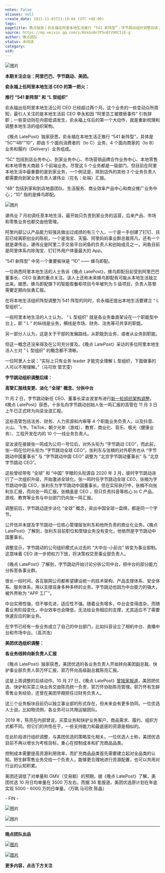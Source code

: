 ```yaml
---
notes: False
aliases: null
create_date: 2021-11-03T21:18:04 (UTC +08:00)
tags: 
pagetitle: 晚点独家丨俞永福在阿里本地生活推行 “541 新阵型”；字节跳动组织调整后续；美团优选组织变动
source: https://mp.weixin.qq.com/s/KkkGx0n7P5oQtV9OC5iE-g
author: 晚点团队
status: 未阅读
category: 
uid: 
---
```


![图片](https://mmbiz.qpic.cn/mmbiz_jpg/VWpZENjIo5u3icd1zG23r5qTPdIpfsy9GIPh6X9WsoxUGmia4GZKianUD42Q0fHjlMDYW79XOUHRtZdtFzc8nBMMA/640?wx_fmt=jpeg&wxfrom=5&wx_lazy=1&wx_co=1)

**本期关注企业：阿里巴巴、字节跳动、美团。**

**俞永福上任阿里本地生活 CEO 的第一把火：**  

**推行 “541 新阵型” 和 “L 型组织”**

俞永福出任阿里本地生活公司 CEO 已经超过两个月。这个业务的一些变动众所周知，最引人关注的是本地生活前 CEO 李永和因 “阿里员工被猥亵事件” 引咎辞职；一些变动则在内部低调发生，俞永福上任后的第一个大动作，就是重新梳理和调整本地生活的组织架构。

《晚点 LatePost》独家获悉，俞永福在本地生活正推行 “541 新阵型”，具体是 “5C”“4B”“1D”，即由 5 个面向消费者的（to C）业务、4 个面向商家的（to B）业务和履约（Delivery）业务组成。

“5C” 包括到店业务中心、到家业务中心、市场营销品牌合作业务中心、本地零售和本地零售大商超 5 个前端业务。尽管这 5 个业务都是一级部门，但目前在阿里本地生活中最重要的是到家业务，一个例证是，除到店外的其他 3 个业务负责人都需要向到家业务负责人谌伟业（花名：处端）汇报。

“4B” 包括到家和到店地面团队、生活服务、商业效率产品中心和商业推广业务中心；“1D” 指的是蜂鸟即配。

![图片](https://mmbiz.qpic.cn/mmbiz_jpg/VWpZENjIo5u3icd1zG23r5qTPdIpfsy9GVmwGOoCN7GHc4YC2CycQiaEpKUkLYuu8lImarzXKYXsFaC9zRHWxic2g/640?wx_fmt=jpeg&wxfrom=5&wx_lazy=1&wx_co=1)

谌伟业 7 月初调任至本地生活，最开始只负责到家业务的运营，后来产品、市场和零售业务也都交由他管理。

阿里内部公认产品能力较强且做出过成绩的有三个人，一个是一手创建了钉钉、目前已经离职创业的陈航，一个是淘宝、天猫、阿里妈妈事业群总裁蒋凡，还有一个就是谌伟业。谌伟业是阿里二手交易平台闲鱼的负责人和创始成员之一。闲鱼目前是阿里体系内除淘宝、钉钉外用户体量最大的 App。

“541 新阵型” 中另一个重要板块是 “1D” —— 蜂鸟即配。

一位熟悉阿里本地生活的人士告诉《晚点 LatePost》，蜂鸟即配目前受到阿里巴巴董事长、CEO 张勇的重点关注。该人士还称未来蜂鸟即配有可能从本地生活独立出来。据悉，蜂鸟即配旗下的智能取餐柜项目今年被列为 S 级项目，负责人陈黎需要定期向张勇汇报。

在将本地生活组织阵型调整为 541 阵型的同时，俞永福还提出本地生活要建立 “ L 型组织”。

一些阿里本地生活的人士认为， “ L 型组织” 就是各业务垂直架设在一个职能型中台上，即 “ L ” 的纵线是业务，横线是市场、财务、法务等可共享的职能。

另一部分人认为，这是关于干部的发展路线，从职能到业务，或者从业务到职能。

但这一概念还没来得及在公司充分普及。《晚点 LatePost》采访的多位阿里本地生活人士对 “ L 型组织” 的概念都不清晰。

一位阿里人士说：“实际上只有业务 leader 才能完全理解 L 型组织，下面做事的人可以不用理解。”（马可欣 管艺雯）

**字节跳动组织调整后续：**

**高管汇报线变更、淡化 “全球” 概念、分拆中台**

11 月 2 日，字节跳动新任 CEO、董事长梁汝波宣布进行[新一轮组织架构调整](http://mp.weixin.qq.com/s?__biz=MzU3Mjk1OTQ0Ng==&mid=2247490640&idx=1&sn=c3ade007ec4d579ee56abb0a0347a221&chksm=fcc9a3e9cbbe2afffe51ca78fc081e55acb7b9f734fbdbfa3f9f280dbf954492691aebf70f38&scene=21#wechat_redirect)。《晚点 LatePost》获悉，十余名向字节跳动创始人张一鸣汇报的高管在 11 月 3 日上午已正式转为向梁汝波汇报。

这些高管包括法务、财务、人力资源和内审等 4 个职能业务负责人，以及抖音、火山、飞书、TikTok、朝夕光年（游戏）、教育、商业化、音乐、极光（健康业务）、工程开发在内的 10 个一线业务负责人。

梁汝波在接替张一鸣成为公司一号位后，对外头衔为 “字节跳动 CEO”，而此前，张一鸣在位时头衔为 “字节跳动全球 CEO”。张利东与张楠的对外职务也从 “字节跳动中国董事长” 与 “字节跳动中国 CEO” 调整为 “北京字节跳动董事长” 与 “北京字节跳动 CEO”。

这些曾经带有 “全球” 和 “中国” 字眼的头衔源自 2020 年 3 月，彼时字节跳动进行了一次组织升级，开始激进全球化。张一鸣时任字节跳动全球 CEO，张楠为字节跳动中国 CEO，张利东为字节跳动中国董事长。但在实际执行中，张楠不向张利东汇报，而向张一鸣汇报。张楠虽是 CEO ，但只负责抖音等核心 to C 产品，游戏、教育等业务与中台部门仍向张一鸣汇报。

调整前后，字节跳动逐步淡化 “全球” 概念，突出中国全球一盘棋，都是同一个字节。

公开信并未提及字节跳动一位核心管理层张利东和他所负责的商业化业务。《晚点 LatePost》了解到，张利东目前职位和管辖业务没有变化，他依然是字节跳动中国董事长。

调整显示，字节跳动的公司组织模式从过去的 “大中台-小前台” 转变为事业部制。这意味着 CEO 进一步把权力下放，将决策权交至事业部负责人。

《晚点 LatePost》了解到，字节跳动开始讨论分拆公司中台，把中台的部分能力分拆至各事业群。

很长一段时间，各互联网公司都希望建设统一的技术架构、产品支撑体系、安全体系、服务体系，用以支撑自身多种多样的业务。字节跳动也因为中台能力的强大，被外界称为 “APP 工厂”。

中台实用性强，但不够先进，适应性不强。随着业务增多，中台会变得庞杂，而随着业务阶段变化，中台效率也会降低，无法给业务相应的支撑，尤其适应不了需要快速反应的新业务。

在字节已经有一些业务成立了自己的中台部门，比如抖音设立了相机中台、直播中台和市场中台。（高洪浩）

**美团优选组织调整：**

**各业务线转向新负责人汇报** 

《晚点 LatePost》独家获悉，美团优选的各业务负责人开始转向美团副总裁、快驴事业部负责人郭万怀汇报，郭万怀向高级副总裁陈亮汇报。

这是上周调整的后续动作。10 月 27 日，《晚点 LatePost》[曾独家报道](https://mp.weixin.qq.com/s?__biz=MzU3Mjk1OTQ0Ng==&mid=2247490559&idx=1&sn=5547d57fe6ae41aed51a0312827b4132&scene=21#wechat_redirect)，美团把优选、快驴和买菜三块业务交由陈亮统一负责，郭万怀协助陈亮管理。郭万怀有生鲜零售业务经验，还曾在美团早期担任过财务负责人。

这三个业务板块目前仍以独立事业部的形式存在，但未来会有更多协同。一位优选人士说，比如物流侧，各业务可以共用运输团队。

2019 年，陈亮在内部曾说，买菜业务和快驴业务客户、商品需求、履约、组织方式都不同。但它们的共性在于，一些支持能力和最底层的资源是相似的。

在此阶段进行组织调整，与美团优选的策略变化相关。一位优选人士称，美团优选目前不再以增长为考核目标，重心在控制成本和扩充商品品类。

控制成本需要提高资源利用效率，而扩充商品品类首先需要建立起对全品类的认知。把生鲜零售业务交给一个负责人，能够更合理地进行资源配置，也可以共用对行业的认知积累。

美团还调低了对单量和 GMV（交易额）的预期。据《晚点 LatePost》了解，美团优选 10 月日均单量在 3500 万左右。而据 36 氪报道，美团优选原计划在年底实现 5000 - 6000 万的日单量。（万珮 马可欣 陈晶）

\- FIN -

![图片](https://mmbiz.qpic.cn/mmbiz_jpg/VWpZENjIo5s2EneJLuZYf9DBh8iaG548ZO6dL7uGcCYVHf8sz0W7mYNWq0jbHAUd4A89qKYTlcEq81Ch8Wu1ibAg/640?wx_fmt=jpeg&wxfrom=5&wx_lazy=1&wx_co=1)

![图片](https://mmbiz.qpic.cn/mmbiz_jpg/VWpZENjIo5ucUDHTzqlciaic2g1Bwp2vUJfC1wOl9G83rqDhb3jlJbT0I0m9tqpO7mY9dib3EentU8sibtQnialaNjA/640?wx_fmt=jpeg&wxfrom=5&wx_lazy=1&wx_co=1)

___

**晚点团队出品**

[![图片](https://mmbiz.qpic.cn/mmbiz_jpg/VWpZENjIo5u3icd1zG23r5qTPdIpfsy9GwJyUnrKFMxic15GnYPLXLBQ64fSNb5v2SNJfNK4YZbag4RG96huDrWQ/640?wx_fmt=jpeg&wxfrom=5&wx_lazy=1&wx_co=1)](http://mp.weixin.qq.com/s?__biz=MzU3Mjk1OTQ0Ng==&mid=2247490640&idx=1&sn=c3ade007ec4d579ee56abb0a0347a221&chksm=fcc9a3e9cbbe2afffe51ca78fc081e55acb7b9f734fbdbfa3f9f280dbf954492691aebf70f38&scene=21#wechat_redirect)

[![图片](https://mmbiz.qpic.cn/mmbiz_jpg/VWpZENjIo5u1gCd5DqPODs4P1kupicuFPHpIKQmlcTx9ANXp0AIlHvxJ69vGNO35Xof28RVPEjiaydEOw3licp6iaA/640?wx_fmt=jpeg&wxfrom=5&wx_lazy=1&wx_co=1)](http://mp.weixin.qq.com/s?__biz=MzU3Mjk1OTQ0Ng==&mid=2247489616&idx=2&sn=15876cf8221611ec91912c939fd6bfa0&chksm=fcc9a7e9cbbe2effd3fcd437aa24157bd9fcb1e68115fb210de1ecb3e055424e6b4742e05b3b&scene=21#wechat_redirect)

**更多内容，点击下方关注**
